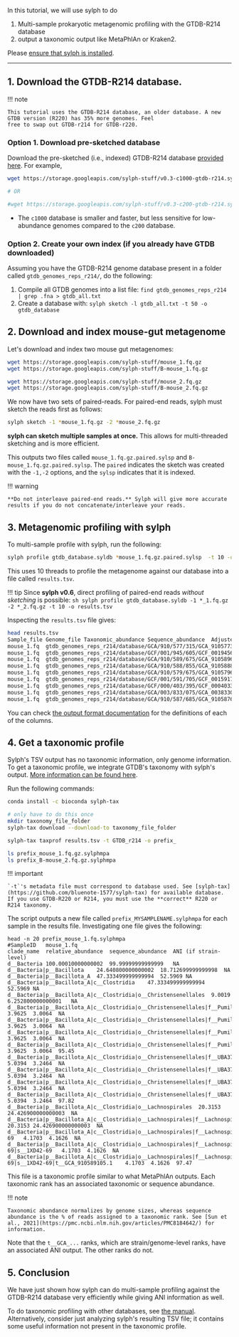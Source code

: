 In this tutorial, we will use sylph to do

1. Multi-sample prokaryotic metagenomic profiling with the GTDB-R214 database 
2. output a taxonomic output like MetaPhlAn or Kraken2. 

Please [ensure that sylph is installed](install+quickstart.md).

------------------

## 1. Download the GTDB-R214 database. 

!!! note  

    This tutorial uses the GTDB-R214 database, an older database. A new GTDB version (R220) has 35% more genomes. Feel
    free to swap out GTDB-r214 for GTDB-r220.

### Option 1. Download pre-sketched database

Download the pre-sketched (i.e., indexed) GTDB-R214 database [provided here](pre‐built-databases.md). For example,

```sh
wget https://storage.googleapis.com/sylph-stuff/v0.3-c1000-gtdb-r214.syldb -O gtdb_database.syldb

# OR

#wget https://storage.googleapis.com/sylph-stuff/v0.3-c200-gtdb-r214.syldb -O gtdb_database.syldb

``` 

* The `c1000` database is smaller and faster, but less sensitive for low-abundance genomes compared to the `c200` database.


### Option 2. Create your own index (if you already have GTDB downloaded)

Assuming you have the GTDB-R214 genome database present in a folder called `gtdb_genomes_reps_r214/`, do the following:

1. Compile all GTDB genomes into a list file: `find gtdb_genomes_reps_r214 | grep .fna > gtdb_all.txt  `
2. Create a database with: `sylph sketch -l gtdb_all.txt -t 50 -o gtdb_database`

## 2. Download and index mouse-gut metagenome

Let's download and index two mouse gut metagenomes:

```sh
wget https://storage.googleapis.com/sylph-stuff/mouse_1.fq.gz
wget https://storage.googleapis.com/sylph-stuff/B-mouse_1.fq.gz

wget https://storage.googleapis.com/sylph-stuff/mouse_2.fq.gz
wget https://storage.googleapis.com/sylph-stuff/B-mouse_2.fq.gz

```

We now have two sets of paired-reads. For paired-end reads, sylph must sketch the reads first as follows:

```sh
sylph sketch -1 *mouse_1.fq.gz -2 *mouse_2.fq.gz 
```

**sylph can sketch multiple samples at once.** This allows for multi-threaded sketching and is more efficient.

This outputs two files called `mouse_1.fq.gz.paired.sylsp` and `B-mouse_1.fq.gz.paired.sylsp`. The `paired` indicates the sketch was created with the `-1,-2` options, and the `sylsp` indicates that it is indexed. 

!!! warning

    **Do not interleave paired-end reads.** Sylph will give more accurate results if you do not concatenate/interleave your reads. 

## 3. Metagenomic profiling with sylph

To multi-sample profile with sylph, run the following:

```sh
sylph profile gtdb_database.syldb *mouse_1.fq.gz.paired.sylsp  -t 10 -o results.tsv
```

This uses 10 threads to profile the metagenome against our database into a file called `results.tsv`. 

!!! tip
     Since **sylph v0.6**, direct profiling of paired-end reads _without sketching_ is possible:
     ```sh
     sylph profile gtdb_database.syldb -1 *_1.fq.gz -2 *_2.fq.gz -t 10 -o results.tsv
     ```

Inspecting the `results.tsv` file gives:

```sh
head results.tsv 
Sample_file	Genome_file	Taxonomic_abundance	Sequence_abundance	Adjusted_ANI	Eff_cov	ANI_5-95_percentile	Eff_lambda	Lambda_5-95_percentile	Median_cov	Mean_cov_geq1	Containment_ind	Naive_ANI	Contig_name
mouse_1.fq	gtdb_genomes_reps_r214/database/GCA/910/577/315/GCA_910577315.1_genomic.fna.gz	10.6258	10.1684	97.66	0.656	97.33-98.07	0.656	0.55-0.76	1	1.456	616/2624	95.43	CAJTME010000001.1 TPA_asm: uncultured Muribaculaceae bacterium isolate MGBC104416 genome assembly, contig: MGBC104416.1, whole genome shotgun sequence
mouse_1.fq	gtdb_genomes_reps_r214/database/GCF/001/945/605/GCF_001945605.1_genomic.fna.gz	9.1588	7.5114	98.36	0.565	97.92-98.84	0.565	0.47-0.66	1	1.421	553/2100	95.79	NZ_MPKA01000006.1 Dubosiella newyorkensis strain NYU-BL-A4 NODE_100_length_1023_cov_1250.21_ID_199, whole genome shotgun sequence
mouse_1.fq	gtdb_genomes_reps_r214/database/GCA/910/589/675/GCA_910589675.1_genomic.fna.gz	8.3282	5.1014	95.18	0.514	94.47-95.99	0.514	0.37-0.67	1	1.299	144/1629	92.47	CAJUTO010000001.1 uncultured Lactobacillus sp. isolate MGBC166701 genome assembly, contig: MGBC166701.1, whole genome shotgun sequence
mouse_1.fq	gtdb_genomes_reps_r214/database/GCA/910/588/855/GCA_910588855.1_genomic.fna.gz	8.1294	11.9822	98.20	0.502	97.87-98.59	0.502	0.43-0.56	1	1.345	892/3903	95.35	CAJUSR010000001.1 TPA_asm: uncultured Kineothrix sp. isolate MGBC162921 genome assembly, contig: MGBC162921.1, whole genome shotgun sequence
mouse_1.fq	gtdb_genomes_reps_r214/database/GCA/910/579/675/GCA_910579675.1_genomic.fna.gz	7.7809	7.5080	98.71	0.480	98.27-99.11	0.480	0.40-0.55	1	1.303	654/2522	95.74	CAJTUF010000001.1 TPA_asm: uncultured Muribaculaceae bacterium isolate MGBC114255 genome assembly, contig: MGBC114255.1, whole genome shotgun sequence
mouse_1.fq	gtdb_genomes_reps_r214/database/GCF/001/591/705/GCF_001591705.1_genomic.fna.gz	7.1538	6.0999	96.41	0.441	95.86-97.20	0.441	0.32-0.54	1	1.216	264/2258	93.31	NZ_BCVK01000001.1 Lactococcus lactis subsp. cremoris NBRC 100676, whole genome shotgun sequence
mouse_1.fq	gtdb_genomes_reps_r214/database/GCF/000/403/395/GCF_000403395.2_genomic.fna.gz	6.9472	9.1490	95.75	0.429	95.27-96.45	0.429	0.32-0.51	1	1.251	299/3240	92.60	NZ_KE159657.1 Anaerotruncus sp. G3(2012) strain G3 acPFl-supercont1.1, whole genome shotgun sequence
mouse_1.fq	gtdb_genomes_reps_r214/database/GCA/003/833/075/GCA_003833075.1_genomic.fna.gz	5.7036	7.2196	97.02	0.352	96.46-97.75	0.352	0.27-0.42	1	1.234	394/3324	93.35	RIAY01000001.1 Muribaculaceae bacterium Isolate-036 (Harlan) seq1, whole genome shotgun sequence
mouse_1.fq	gtdb_genomes_reps_r214/database/GCA/910/587/685/GCA_910587685.1_genomic.fna.gz	5.0394	3.2464	97.82	0.311	97.06-98.58	0.311	0.24-0.39	1	1.200	230/1672	93.80	CAJUMY010000001.1 TPA_asm: uncultured Christensenellaceae bacterium isolate MGBC161649 genome assembly, contig: MGBC161649.1, whole genome shotgun sequence

```

You can check [the output format documentation](Output-format.md) for the definitions of each of the columns. 

## 4. Get a taxonomic profile

Sylph's TSV output has no taxonomic information, only genome information. To get a taxonomic profile, we integrate GTDB's taxonomy with sylph's output. [More information can be found here](sylph-tax.md).

Run the following commands:

```sh
conda install -c bioconda sylph-tax

# only have to do this once
mkdir taxonomy_file_folder
sylph-tax download --download-to taxonomy_file_folder

sylph-tax taxprof results.tsv -t GTDB_r214 -o prefix_

ls prefix_mouse_1.fq.gz.sylphmpa
ls prefix_B-mouse_2.fq.gz.sylphmpa
```

!!! important

    `-t`'s metadata file must correspond to database used. See [sylph-tax](https://github.com/bluenote-1577/sylph-tax) for available database. If you use GTDB-R220 or R214, you must use the **correct** R220 or R214 taxonomy. 

The script outputs a new file called `prefix_MYSAMPLENAME.sylphmpa` for each sample in the results file. Investigating one file gives the following:

```
head -n 20 prefix_mouse_1.fq.sylphmpa                                                                                       
#SampleID	mouse_1.fq
clade_name	relative_abundance	sequence_abundance	ANI (if strain-level)
d__Bacteria	100.00010000000002	99.99999999999999	NA
d__Bacteria|p__Bacillota	24.640800000000002	18.712699999999998	NA
d__Bacteria|p__Bacillota_A	47.333499999999994	52.5969	NA
d__Bacteria|p__Bacillota_A|c__Clostridia	47.333499999999994	52.5969	NA
d__Bacteria|p__Bacillota_A|c__Clostridia|o__Christensenellales	9.0019	6.252800000000001	NA
d__Bacteria|p__Bacillota_A|c__Clostridia|o__Christensenellales|f__Pumilibacteraceae	3.9625	3.0064	NA
d__Bacteria|p__Bacillota_A|c__Clostridia|o__Christensenellales|f__Pumilibacteraceae|g__Pumilibacter	3.9625	3.0064	NA
d__Bacteria|p__Bacillota_A|c__Clostridia|o__Christensenellales|f__Pumilibacteraceae|g__Pumilibacter|s__Pumilibacter	3.9625	3.0064	NA
d__Bacteria|p__Bacillota_A|c__Clostridia|o__Christensenellales|f__Pumilibacteraceae|g__Pumilibacter|s__Pumilibacter|t__GCA_910587595.1	3.9625	3.0064	95.45
d__Bacteria|p__Bacillota_A|c__Clostridia|o__Christensenellales|f__UBA3700	5.0394	3.2464	NA
d__Bacteria|p__Bacillota_A|c__Clostridia|o__Christensenellales|f__UBA3700|g__MGBC161649	5.0394	3.2464	NA
d__Bacteria|p__Bacillota_A|c__Clostridia|o__Christensenellales|f__UBA3700|g__MGBC161649|s__MGBC161649	5.0394	3.2464	NA
d__Bacteria|p__Bacillota_A|c__Clostridia|o__Christensenellales|f__UBA3700|g__MGBC161649|s__MGBC161649|t__GCA_910587685.1	5.0394	3.2464	97.82
d__Bacteria|p__Bacillota_A|c__Clostridia|o__Lachnospirales	20.3153	24.426900000000003	NA
d__Bacteria|p__Bacillota_A|c__Clostridia|o__Lachnospirales|f__Lachnospiraceae	20.3153	24.426900000000003	NA
d__Bacteria|p__Bacillota_A|c__Clostridia|o__Lachnospirales|f__Lachnospiraceae|g__1XD42-69	4.1703	4.1626	NA
d__Bacteria|p__Bacillota_A|c__Clostridia|o__Lachnospirales|f__Lachnospiraceae|g__1XD42-69|s__1XD42-69	4.1703	4.1626	NA
d__Bacteria|p__Bacillota_A|c__Clostridia|o__Lachnospirales|f__Lachnospiraceae|g__1XD42-69|s__1XD42-69|t__GCA_910589105.1	4.1703	4.1626	97.47
```

This file is a taxonomic profile similar to what MetaPhlAn outputs. Each taxonomic rank has an associated taxonomic or sequence abundance. 

!!! note

    Taxonomic abundance normalizes by genome sizes, whereas sequence abundance is the % of reads assigned to a taxonomic rank. See [Sun et al., 2021](https://pmc.ncbi.nlm.nih.gov/articles/PMC8184642/) for information.

Note that the `t__GCA_...` ranks, which are strain/genome-level ranks, have an associated ANI output. The other ranks do not. 

## 5. Conclusion

We have just shown how sylph can do multi-sample profiling against the GTDB-R214 database very efficiently while giving ANI information as well. 

To do taxonomic profiling with other databases, see [the manual](sylph-tax.md).  Alternatively, consider just analyzing sylph's resulting TSV file; it contains some useful information not present in the taxonomic profile. 